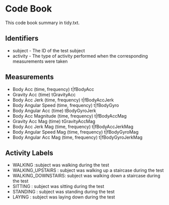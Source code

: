 # Code Book
This code book summary in tidy.txt.

## Identifiers
- subject - The ID of the test subject
- activity - The type of activity performed when the corresponding measurements were taken

## Measurements

- Body Acc 			          (time, frequency)	 t|fBodyAcc
- Gravity Acc 			      (time)			       tGravityAcc
- Body Acc Jerk			      (time, frequency)	 t|fBodyAccJerk
- Body Angular Speed		  (time, frequency)	 t|fBodyGyro
- Body Angular Acc		    (time)			       tBodyGyroJerk
- Body Acc Magnitude		  (time, frequency)	 t|fBodyAccMag
- Gravity Acc Mag		      (time)			       tGravityAccMag
- Body Acc Jerk Mag		    (time, frequency)	 t|fBodyAccJerkMag
- Body Angular Speed Mag	(time, frequency)	 t|fBodyGyroMag
- Body Angular Acc Mag		(time, frequency)	 t|fBodyGyroJerkMag


## Activity Labels

- WALKING           :subject was walking during the test
- WALKING_UPSTAIRS  : subject was walking up a staircase during the test
- WALKING_DOWNSTAIRS: subject was walking down a staircase during the test
- SITTING           : subject was sitting during the test
- STANDING          : subject was standing during the test
- LAYING            : subject was laying down during the test
